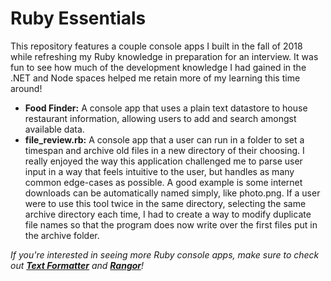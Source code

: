 # Ruby Essentials

This repository features a couple console apps I built in the fall of 2018 while refreshing my Ruby knowledge in preparation for an interview. It was fun to see how much of the development knowledge I had gained in the .NET and Node spaces helped me retain more of my learning this time around!

* **Food Finder:** A console app that uses a plain text datastore to house restaurant information, allowing users to add and search amongst available data.
* **file_review.rb:** A console app that a user can run in a folder to set a timespan and archive old files in a new directory of their choosing. I really enjoyed the way this application challenged me to parse user input in a way that feels intuitive to the user, but handles as many common edge-cases as possible. A good example is some internet downloads can be automatically named simply, like photo.png. If a user were to use this tool twice in the same directory, selecting the same archive directory each time, I had to create a way to modify duplicate file names so that the program does now write over the first files put in the archive folder.

*If you're interested in seeing more Ruby console apps, make sure to check out [**Text Formatter**](https://github.com/jhunschejones/Ruby-Projects/tree/master/Text%20Formatter) and [**Rangor**](https://github.com/jhunschejones/Rangor)!*

